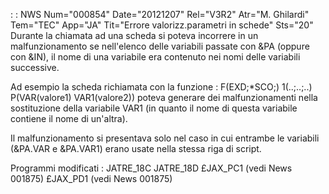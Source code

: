  :  : NWS Num="000854" Date="20121207" Rel="V3R2" Atr="M. Ghilardi" Tem="TEC" App="JA" Tit="Errore valorizz.parametri in schede" Sts="20"
Durante la chiamata ad una scheda si poteva incorrere in un malfunzionamento se nell'elenco delle variabili passate con &PA (oppure con &IN), il nome di una variabile era contenuto nei nomi delle variabili successive.

Ad esempio la scheda richiamata con la funzione : 
F(EXD;\*SCO;) 1(..;..;..) P(VAR(valore1) VAR1(valore2))
poteva generare dei malfunzionamenti nella sostituzione della variabile VAR1 (in quanto il nome di questa variabile contiene il nome di un'altra).

Il malfunzionamento si presentava solo nel caso in cui entrambe le variabili (&PA.VAR e &PA.VAR1) erano usate nella stessa riga di script.

Programmi modificati : 
JATRE_18C
JATRE_18D
£JAX_PC1 (vedi News 001875)
£JAX_PD1 (vedi News 001875)

